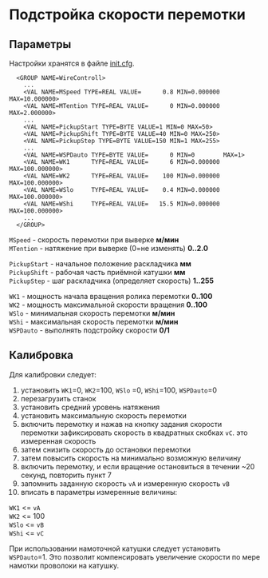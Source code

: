 # Подстройка скорости перемотки

## Параметры
Настройки хранятся в файле [init.cfg](init-cfg.md).

```
  <GROUP NAME=WireControll>
    ...
    <VAL NAME=MSpeed TYPE=REAL VALUE=      0.8 MIN=0.000000 MAX=10.000000>
    <VAL NAME=MTention TYPE=REAL VALUE=      0 MIN=0.000000 MAX=2.000000>
    ...
    <VAL NAME=PickupStart TYPE=BYTE VALUE=1 MIN=0 MAX=50>
    <VAL NAME=PickupShift TYPE=BYTE VALUE=40 MIN=0 MAX=250>
    <VAL NAME=PickupStep TYPE=BYTE VALUE=150 MIN=1 MAX=255>
    ...
    <VAL NAME=WSPDauto TYPE=BYTE VALUE=      0 MIN=0        MAX=1>
    <VAL NAME=WK1      TYPE=REAL VALUE=      6 MIN=0.000000 MAX=100.000000>
    <VAL NAME=WK2      TYPE=REAL VALUE=    100 MIN=0.000000 MAX=100.000000>
    <VAL NAME=WSlo     TYPE=REAL VALUE=    0.4 MIN=0.000000 MAX=100.000000>
    <VAL NAME=WShi     TYPE=REAL VALUE=   15.5 MIN=0.000000 MAX=100.000000>
    ...
  </GROUP>
```

`MSpeed` - скорость перемотки при выверке **м/мин**  
`MTention` - натяжение при выверке (0=не изменять) **0..2.0**  

`PickupStart` - начальное положение раскладчика **мм**  
`PickupShift` - рабочая часть приёмной катушки **мм**  
`PickupStep` - шаг раскладчика (определяет скорость) **1..255**  

`WK1` - мощность начала вращения ролика перемотки **0..100**  
`WK2` - мощность максимальной скорости вращения **0..100**  
`WSlo` - минимальная скорость перемотки **м/мин**  
`WShi` - максимальная скорость перемотки **м/мин**  
`WSPDauto` - выполнять подстройку скорости **0/1**

## Калибровка
Для калибровки следует: 

1. установить `WK1`=0, `WK2`=100, `WSlo` =0, `WShi`=100, `WSPDauto`=0
2. перезагрузить станок
3. установить средний уровень натяжения
4. установить максимальную скорость перемотки
5. включить перемотку и нажав на кнопку задания скорости перемотки зафиксировать скорость в квадратных скобках `vC`.
   это измеренная скорость
6. затем снизить скорость до остановки перемотки
7. затем повысить скорость на минимально возможную величину 
8. включить перемотку, и если вращение остановиться в течении ~20 секунд, повторить пункт 7
9. запомнить заданную скорость `vA` и измеренную скорость `vB`
10. вписать в параметры измеренные величины:

`WK1`  <= `vA`  
`WK2`  <= 100  
`WSlo` <= `vB`  
`WShi` <= `vC`  

При использовании намоточной катушки следует установить `WSPDauto`=1. 
Это позволит компенсировать увеличение скорости по мере намотки проволоки на катушку.